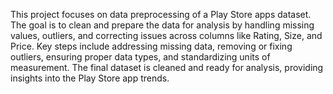 This project focuses on data preprocessing of a Play Store apps dataset. The goal is to clean and prepare the data for analysis by handling missing values, outliers, and correcting issues across columns like Rating, Size, and Price. Key steps include addressing missing data, removing or fixing outliers, ensuring proper data types, and standardizing units of measurement. The final dataset is cleaned and ready for analysis, providing insights into the Play Store app trends.

